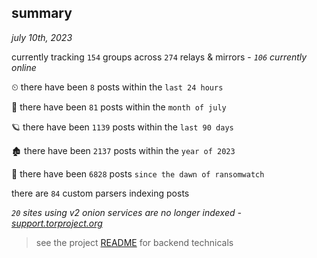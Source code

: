
## summary
_july 10th, 2023_

currently tracking `154` groups across `274` relays & mirrors - _`106` currently online_

⏲ there have been `8` posts within the `last 24 hours`

🦈 there have been `81` posts within the `month of july`

🪐 there have been `1139` posts within the `last 90 days`

🏚 there have been `2137` posts within the `year of 2023`

🦕 there have been `6828` posts `since the dawn of ransomwatch`

there are `84` custom parsers indexing posts

_`20` sites using v2 onion services are no longer indexed - [support.torproject.org](https://support.torproject.org/onionservices/v2-deprecation/)_

> see the project [README](https://github.com/joshhighet/ransomwatch#ransomwatch--) for backend technicals
